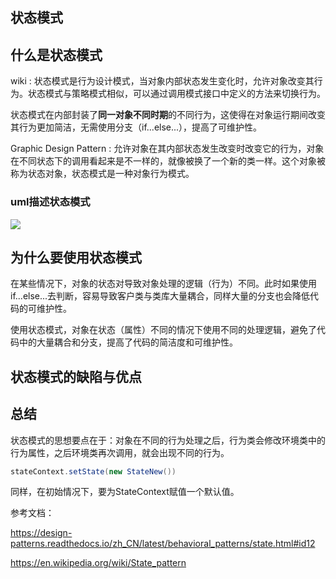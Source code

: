 ## 状态模式

## 什么是状态模式

wiki : 状态模式是行为设计模式，当对象内部状态发生变化时，允许对象改变其行为。状态模式与策略模式相似，可以通过调用模式接口中定义的方法来切换行为。

状态模式在内部封装了**同一对象不同时期**的不同行为，这使得在对象运行期间改变其行为更加简洁，无需使用分支（if...else...），提高了可维护性。

Graphic Design Pattern : 允许对象在其内部状态发生改变时改变它的行为，对象在不同状态下的调用看起来是不一样的，就像被换了一个新的类一样。这个对象被称为状态对象，状态模式是一种对象行为模式。

### uml描述状态模式

![](http://www.plantuml.com/plantuml/png/SoWkIImgAStDuKhEIImkLWWkIIn9TSxFAqcjA56evb9GKD25Y2aKWqYGWBP2KMfXQMfnYOOcX5kSMW9Mee6aK9EhbeihBn_8pKbDAr6mKdYwVkVJ9TEUzgzwDclBiptzoFOytxYRYoingRYaA36vH0797GhL40io4lDISb8rm6OYIOSM5AGMAG0DICrB8Kw7JtvvEJ5QK491InSQ15mEG5t0e080)

## 为什么要使用状态模式

在某些情况下，对象的状态对导致对象处理的逻辑（行为）不同。此时如果使用if...else...去判断，容易导致客户类与类库大量耦合，同样大量的分支也会降低代码的可维护性。

使用状态模式，对象在状态（属性）不同的情况下使用不同的处理逻辑，避免了代码中的大量耦合和分支，提高了代码的简洁度和可维护性。

## 状态模式的缺陷与优点

## 总结

状态模式的思想要点在于：对象在不同的行为处理之后，行为类会修改环境类中的行为属性，之后环境类再次调用，就会出现不同的行为。

```java
stateContext.setState(new StateNew())
```

同样，在初始情况下，要为StateContext赋值一个默认值。


参考文档：

https://design-patterns.readthedocs.io/zh_CN/latest/behavioral_patterns/state.html#id12

https://en.wikipedia.org/wiki/State_pattern
